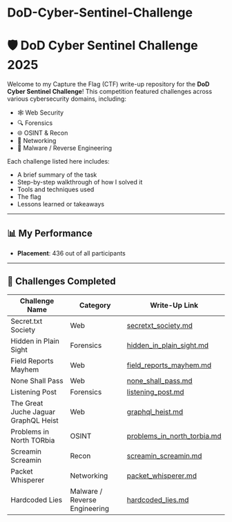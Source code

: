 # DoD-Cyber-Sentinel-Challenge
# 🛡️ DoD Cyber Sentinel Challenge 2025

Welcome to my Capture the Flag (CTF) write-up repository for the **DoD Cyber Sentinel Challenge**! This competition featured challenges across various cybersecurity domains, including:

- 🕸️ Web Security  
- 🔍 Forensics  
- 🌐 OSINT & Recon  
- 📡 Networking  
- 🧬 Malware / Reverse Engineering  

Each challenge listed here includes:
- A brief summary of the task  
- Step-by-step walkthrough of how I solved it  
- Tools and techniques used  
- The flag 
- Lessons learned or takeaways  

---

## 📊 My Performance

- **Placement**: 436 out of all participants  

---

## 📂 Challenges Completed

| Challenge Name                       |         Category              |              Write-Up Link                                |
|--------------------------------------|-------------------------------|-----------------------------------------------------------|
| Secret.txt Society                   | Web                           | [secretxt_society.md](secretxt_society.md)                |
| Hidden in Plain Sight                | Forensics                     | [hidden_in_plain_sight.md](hidden_in_plain_sight.md)      |
| Field Reports Mayhem                 | Web                           | [field_reports_mayhem.md](field_reports_mayhem.md)        |
| None Shall Pass                      | Web                           | [none_shall_pass.md](none_shall_pass.md)                  |
| Listening Post                       | Forensics                     | [listening_post.md](listening_post.md)                    |
| The Great Juche Jaguar GraphQL Heist | Web                           | [graphql_heist.md](graphql_heist.md)                      |
| Problems in North TORbia             | OSINT                         | [problems_in_north_torbia.md](problems_in_north_torbia.md)|
| Screamin Screamin                    | Recon                         | [screamin_screamin.md](screamin_screamin.md)              |
| Packet Whisperer                     | Networking                    | [packet_whisperer.md](packet_whisperer.md)                |
| Hardcoded Lies                       | Malware / Reverse Engineering | [hardcoded_lies.md](hardcoded_lies.md)                    |

















